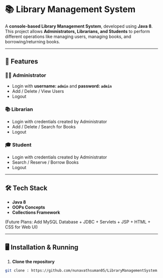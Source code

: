 # 📚 Library Management System

A **console-based Library Management System**, developed using **Java 8**.  
This project allows **Administrators, Librarians, and Students** to perform different operations like managing users, managing books, and borrowing/returning books.

---

## 🚀 Features

### 👨‍💻 Administrator
- Login with **username: `admin`** and **password: `admin`**
- Add / Delete / View Users
- Logout

### 📚 Librarian
- Login with credentials created by Administrator
- Add / Delete / Search for Books
- Logout

### 🎓 Student
- Login with credentials created by Administrator
- Search / Reserve / Borrow Books
- Logout

---

## 🛠️ Tech Stack
- **Java 8**
- **OOPs Concepts**
- **Collections Framework**

(Future Plans: Add MySQL Database + JDBC + Servlets + JSP + HTML + CSS for Web UI)

---

## 🖥️ Installation & Running

1. **Clone the repository**
```bash
git clone : https://github.com/nunavathsuman05/LibraryManagementSystem.git
